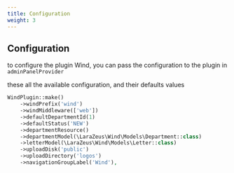 ```yaml
---
title: Configuration
weight: 3
---
```


## Configuration

to configure the plugin Wind, you can pass the configuration to the plugin in `adminPanelProvider`

these all the available configuration, and their defaults values

```php
WindPlugin::make()
    ->windPrefix('wind')
    ->windMiddleware(['web'])
    ->defaultDepartmentId(1)
    ->defaultStatus('NEW')
    ->departmentResource()
    ->departmentModel(\LaraZeus\Wind\Models\Department::class)
    ->letterModel(\LaraZeus\Wind\Models\Letter::class)
    ->uploadDisk('public')
    ->uploadDirectory('logos')
    ->navigationGroupLabel('Wind'),
```
